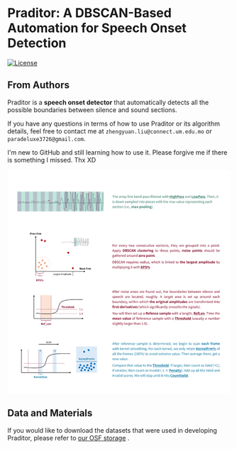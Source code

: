 # Praditor: A DBSCAN-Based Automation for Speech Onset Detection
[![License](https://img.shields.io/badge/License-MIT-blue.svg)](https://opensource.org/licenses/MIT)


## From Authors
Praditor is a **speech onset detector** that automatically detects all the possible boundaries between silence and sound sections.

If you have any questions in terms of how to use Praditor or its algorithm details,
feel free to contact me at `zhengyuan.liu@connect.um.edu.mo` or `paradeluxe3726@gmail.com`.

I'm new to GitHub and still learning how to use it. Please forgive me if there is something I missed. Thx XD

![示例图片](instruction.png "这是一张示例图片")

## Data and Materials

If you would like to download the datasets that were used in developing Praditor, please refer to [our OSF storage](https://osf.io/9se8r/)
.


